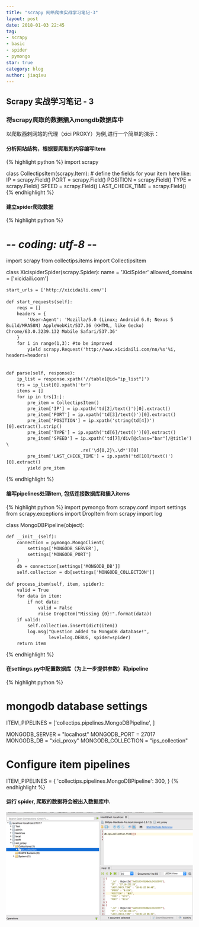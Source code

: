```yaml
---
title: "scrapy 网络爬虫实战学习笔记-3"
layout: post
date: 2018-01-03 22:45
tag:
- scrapy
- basic
- spider
- pymongo
star: true
category: blog
author: jiaqixu
---
```


## Scrapy 实战学习笔记 - 3

### 将scrapy爬取的数据插入mongdb数据库中

以爬取西刺网站的代理（xici PROXY）为例,进行一个简单的演示：

#### 分析网站结构，根据要爬取的内容编写Item
{% highlight python %}
import scrapy

class CollectipsItem(scrapy.Item):
    # define the fields for your item here like:
    IP = scrapy.Field()
    PORT = scrapy.Field()
    POSITION = scrapy.Field()
    TYPE = scrapy.Field()
    SPEED = scrapy.Field()
    LAST_CHECK_TIME = scrapy.Field()
{% endhighlight %}

#### 建立spider爬取数据
{% highlight python %}
# -*- coding: utf-8 -*-
import scrapy
from collectips.items import CollectipsItem


class XicispiderSpider(scrapy.Spider):
    name = 'XiciSpider'
    allowed_domains = ['xicidaili.com']

    start_urls = ['http://xicidaili.com/']

    def start_requests(self):
        reqs = []
        headers = {
            'User-Agent': 'Mozilla/5.0 (Linux; Android 6.0; Nexus 5 Build/MRA58N) AppleWebKit/537.36 (KHTML, like Gecko) Chrome/63.0.3239.132 Mobile Safari/537.36'
        }
        for i in range(1,3): #to be improved
            yield scrapy.Request('http://www.xicidaili.com/nn/%s'%i, headers=headers)


    def parse(self, response):
        ip_list = response.xpath('//table[@id="ip_list"]')
        trs = ip_list[0].xpath('tr')
        items = []
        for ip in trs[1:]:
            pre_item = CollectipsItem()
            pre_item['IP'] = ip.xpath('td[2]/text()')[0].extract()
            pre_item['PORT'] = ip.xpath('td[3]/text()')[0].extract()
            pre_item['POSITION'] = ip.xpath('string(td[4])')[0].extract().strip()
            pre_item['TYPE'] = ip.xpath('td[6]/text()')[0].extract()
            pre_item['SPEED'] = ip.xpath('td[7]/div[@class="bar"]/@title') \
                                .re('\d{0,2}\.\d*')[0]
            pre_item['LAST_CHECK_TIME'] = ip.xpath('td[10]/text()')[0].extract()
            yield pre_item
{% endhighlight %}

#### 编写pipelines处理item, 包括连接数据库和插入items
{% highlight python %}
import pymongo
from scrapy.conf import settings
from scrapy.exceptions import DropItem
from scrapy import log

class MongoDBPipeline(object):

    def __init__(self):
        connection = pymongo.MongoClient(
            settings['MONGODB_SERVER'],
            settings['MONGODB_PORT']
        )
        db = connection[settings['MONGODB_DB']]
        self.collection = db[settings['MONGODB_COLLECTION']]

    def process_item(self, item, spider):
        valid = True
        for data in item:
            if not data:
                valid = False
                raise DropItem("Missing {0}!".format(data))
        if valid:
            self.collection.insert(dict(item))
            log.msg("Question added to MongoDB database!",
                    level=log.DEBUG, spider=spider)
        return item
{% endhighlight %}

#### 在settings.py中配置数据库（为上一步提供参数）和pipeline
{% highlight python %}
# mongodb database settings
ITEM_PIPELINES = ['collectips.pipelines.MongoDBPipeline', ]

MONGODB_SERVER = "localhost"
MONGODB_PORT = 27017
MONGODB_DB = "xici_proxy"
MONGODB_COLLECTION = "ips_collection"

# Configure item pipelines
ITEM_PIPELINES = {
    'collectips.pipelines.MongoDBPipeline': 300,
}
{% endhighlight %}

#### 运行 spider, 爬取的数据将会被出入数据库中.

<img src="/assets/images/blog/scraped_mongo_result.jpg">
